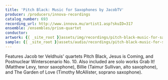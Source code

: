 ```yaml
---
title: 'Pitch Black: Music for Saxophones by JacobTV'
producer: /producers/innova-recordings
catalog_number: 693
recording_url: http://www.innova.mu/artist1.asp?skuID=317
ensemble: /ensembles/prism-quartet
conductor:
artwork: {{ _site_root }}assets/img/recordings/pitch-black-music-for-saxophones-by-jacobtv.jpg
sample: {{ _site_root }}assets/audio/recordings/pitch-black-music-for-saxophones-by-jacobtv.mp3
---
```

Features Jacob ter Veldhuis' quartets Pitch Black, Jesus is Coming, and Postnuclear Winterscenario No. 10. Also included are solo works Grab It! (Matthew Levy, tenor saxophone), Billie (Taimur Sullivan, alto saxophone), and The Garden of Love (Timothy McAllister, soprano saxophone).